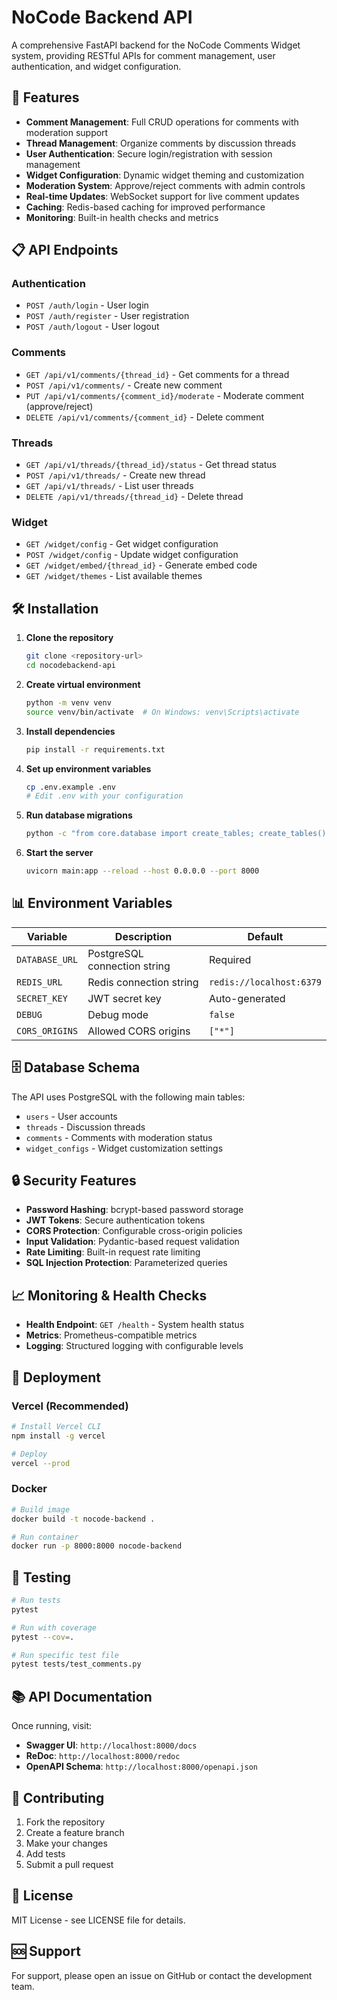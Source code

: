 # NoCode Backend API

A comprehensive FastAPI backend for the NoCode Comments Widget system, providing RESTful APIs for comment management, user authentication, and widget configuration.

## 🚀 Features

- **Comment Management**: Full CRUD operations for comments with moderation support
- **Thread Management**: Organize comments by discussion threads
- **User Authentication**: Secure login/registration with session management
- **Widget Configuration**: Dynamic widget theming and customization
- **Moderation System**: Approve/reject comments with admin controls
- **Real-time Updates**: WebSocket support for live comment updates
- **Caching**: Redis-based caching for improved performance
- **Monitoring**: Built-in health checks and metrics

## 📋 API Endpoints

### Authentication
- `POST /auth/login` - User login
- `POST /auth/register` - User registration
- `POST /auth/logout` - User logout

### Comments
- `GET /api/v1/comments/{thread_id}` - Get comments for a thread
- `POST /api/v1/comments/` - Create new comment
- `PUT /api/v1/comments/{comment_id}/moderate` - Moderate comment (approve/reject)
- `DELETE /api/v1/comments/{comment_id}` - Delete comment

### Threads
- `GET /api/v1/threads/{thread_id}/status` - Get thread status
- `POST /api/v1/threads/` - Create new thread
- `GET /api/v1/threads/` - List user threads
- `DELETE /api/v1/threads/{thread_id}` - Delete thread

### Widget
- `GET /widget/config` - Get widget configuration
- `POST /widget/config` - Update widget configuration
- `GET /widget/embed/{thread_id}` - Generate embed code
- `GET /widget/themes` - List available themes

## 🛠️ Installation

1. **Clone the repository**
   ```bash
   git clone <repository-url>
   cd nocodebackend-api
   ```

2. **Create virtual environment**
   ```bash
   python -m venv venv
   source venv/bin/activate  # On Windows: venv\Scripts\activate
   ```

3. **Install dependencies**
   ```bash
   pip install -r requirements.txt
   ```

4. **Set up environment variables**
   ```bash
   cp .env.example .env
   # Edit .env with your configuration
   ```

5. **Run database migrations**
   ```bash
   python -c "from core.database import create_tables; create_tables()"
   ```

6. **Start the server**
   ```bash
   uvicorn main:app --reload --host 0.0.0.0 --port 8000
   ```

## 📊 Environment Variables

| Variable | Description | Default |
|----------|-------------|---------|
| `DATABASE_URL` | PostgreSQL connection string | Required |
| `REDIS_URL` | Redis connection string | `redis://localhost:6379` |
| `SECRET_KEY` | JWT secret key | Auto-generated |
| `DEBUG` | Debug mode | `false` |
| `CORS_ORIGINS` | Allowed CORS origins | `["*"]` |

## 🗄️ Database Schema

The API uses PostgreSQL with the following main tables:
- `users` - User accounts
- `threads` - Discussion threads
- `comments` - Comments with moderation status
- `widget_configs` - Widget customization settings

## 🔒 Security Features

- **Password Hashing**: bcrypt-based password storage
- **JWT Tokens**: Secure authentication tokens
- **CORS Protection**: Configurable cross-origin policies
- **Input Validation**: Pydantic-based request validation
- **Rate Limiting**: Built-in request rate limiting
- **SQL Injection Protection**: Parameterized queries

## 📈 Monitoring & Health Checks

- **Health Endpoint**: `GET /health` - System health status
- **Metrics**: Prometheus-compatible metrics
- **Logging**: Structured logging with configurable levels

## 🚀 Deployment

### Vercel (Recommended)
```bash
# Install Vercel CLI
npm install -g vercel

# Deploy
vercel --prod
```

### Docker
```bash
# Build image
docker build -t nocode-backend .

# Run container
docker run -p 8000:8000 nocode-backend
```

## 🧪 Testing

```bash
# Run tests
pytest

# Run with coverage
pytest --cov=.

# Run specific test file
pytest tests/test_comments.py
```

## 📚 API Documentation

Once running, visit:
- **Swagger UI**: `http://localhost:8000/docs`
- **ReDoc**: `http://localhost:8000/redoc`
- **OpenAPI Schema**: `http://localhost:8000/openapi.json`

## 🤝 Contributing

1. Fork the repository
2. Create a feature branch
3. Make your changes
4. Add tests
5. Submit a pull request

## 📄 License

MIT License - see LICENSE file for details.

## 🆘 Support

For support, please open an issue on GitHub or contact the development team.